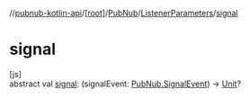 //[pubnub-kotlin-api](../../../../index.md)/[[root]](../../index.md)/[PubNub](../index.md)/[ListenerParameters](index.md)/[signal](signal.md)

# signal

[js]\
abstract val [signal](signal.md): (signalEvent: [PubNub.SignalEvent](../-signal-event/index.md)) -&gt; [Unit](https://kotlinlang.org/api/latest/jvm/stdlib/kotlin-stdlib/kotlin/-unit/index.html)?
